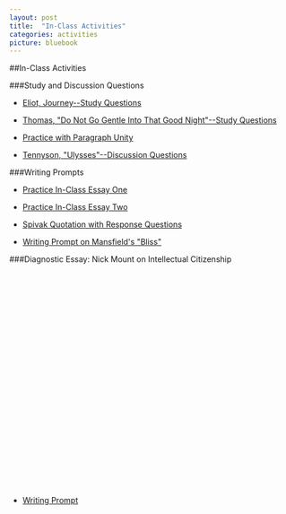 ```yaml
---
layout: post
title:  "In-Class Activities"
categories: activities
picture: bluebook
---
```


##In-Class Activities

###Study and Discussion Questions

* [Eliot, Journey--Study Questions](http://docs.google.com/viewer?url=https://github.com/axchristie/test/blob/gh-pages/assets/docs/in_class_activities/Day_1_Eliot-Journey_study_questions.pdf?raw=true)

* [Thomas, "Do Not Go Gentle Into That Good Night"--Study Questions](http://docs.google.com/viewer?url=https://github.com/axchristie/test/blob/gh-pages/assets/docs/in_class_activities/Day_1_Thomas_Do_Not_Go_Gentle_questions.pdf?raw=true)

* [Practice with Paragraph Unity](http://docs.google.com/viewer?url=https://github.com/axchristie/test/blob/gh-pages/assets/docs/in_class_activities/Day_1_practice_with_paragraph_unity.pdf?raw=true)

* [Tennyson, "Ulysses"--Discussion Questions](http://docs.google.com/viewer?url=https://github.com/axchristie/test/blob/gh-pages/assets/docs/in_class_activities/Day_3_Ulysses_discussion_questions.pdf?raw=true)

###Writing Prompts

* [Practice In-Class Essay One](http://docs.google.com/viewer?url=https://github.com/axchristie/test/blob/gh-pages/assets/docs/in_class_activities/writing%20prompts/Practice%20in-class%20essay.docx?raw=true)

* [Practice In-Class Essay Two](http://docs.google.com/viewer?url=https://github.com/axchristie/test/blob/gh-pages/assets/docs/in_class_activities/writing%20prompts/Practice%20in-class%20essay%202.docx?raw=true)

* [Spivak Quotation with Response Questions](http://docs.google.com/viewer?url=https://github.com/axchristie/test/blob/gh-pages/assets/docs/in_class_activities/writing%20prompts/Spivak-1.doc?raw=true)

* [Writing Prompt on Mansfield's "Bliss"](http://docs.google.com/viewer?url=https://github.com/axchristie/test/blob/gh-pages/assets/docs/in_class_activities/writing%20prompts/bliss%20prompt.docx?raw=true )

###Diagnostic Essay: Nick Mount on Intellectual Citizenship

<object width="480" height="385"><param name="movie" value="http://www.youtube.com/v/VYVTPzgFcuc&amp;hl=en_US&amp;fs=1"></param><param name="allowFullScreen" value="true"></param><param name="allowscriptaccess" value="always"></param><embed src="http://www.youtube.com/v/VYVTPzgFcuc&amp;hl=en_US&amp;fs=1" type="application/x-shockwave-flash" allowscriptaccess="always" allowfullscreen="true" width="480" height="385"></embed></object>

* [Writing Prompt](http://docs.google.com/viewer?url=https://github.com/axchristie/test/blob/gh-pages/assets/docs/in_class_activities/writing%20prompts/diagnostic_mount.docx?raw=true)
